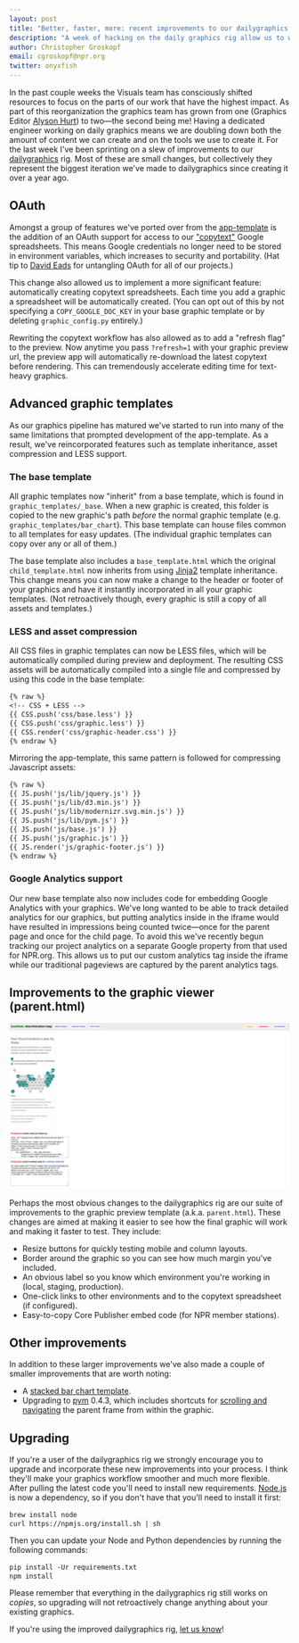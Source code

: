 ```yaml
---
layout: post
title: "Better, faster, more: recent improvements to our dailygraphics rig"
description: "A week of hacking on the daily graphics rig allow us to work faster and with more flexible components."
author: Christopher Groskopf
email: cgroskopf@npr.org
twitter: onyxfish
---
```


In the past couple weeks the Visuals team has consciously shifted resources to focus on the parts of our work that have the highest impact. As part of this reorganization the graphics team has grown from one (Graphics Editor [Alyson Hurt](https://twitter.com/alykat)) to two&mdash;the second being me! Having a dedicated engineer working on daily graphics means we are doubling down both the amount of content we can create and on the tools we use to create it. For the last week I've been sprinting on a slew of improvements to our [dailygraphics](https://github.com/nprapps/dailygraphics) rig. Most of these are small changes, but collectively they represent the biggest iteration we've made to dailygraphics since creating it over a year ago.

## OAuth

Amongst a group of features we've ported over from the [app-template](https://github.com/nprapps/app-template) is the addition of an OAuth support for access to our ["copytext"](https://github.com/nprapps/dailygraphics#connecting-to-a-google-spreadsheet) Google spreadsheets. This means Google credentials no longer need to be stored in environment variables, which increases to security and portability. (Hat tip to [David Eads](https://twitter.com/eads) for untangling OAuth for all of our projects.)

This change also allowed us to implement a more significant feature: automatically creating copytext spreadsheets. Each time you add a graphic a spreadsheet will be automatically created. (You can opt out of this by not specifying a ``COPY_GOOGLE_DOC_KEY`` in your base graphic template or by deleting ``graphic_config.py`` entirely.)

Rewriting the copytext workflow has also allowed as to add a "refresh flag" to the preview. Now anytime you pass ``?refresh=1`` with your graphic preview url, the preview app will automatically re-download the latest copytext before rendering. This can tremendously accelerate editing time for text-heavy graphics.

## Advanced graphic templates

As our graphics pipeline has matured we've started to run into many of the same limitations that prompted development of the app-template. As a result, we've reincorporated features such as template inheritance, asset compression and LESS support.

### The base template

All graphic templates now "inherit" from a base template, which is found in ``graphic_templates/_base``. When a new graphic is created, this folder is copied to the new graphic's path *before* the normal graphic template (e.g. ``graphic_templates/bar_chart``). This base template can house files common to all templates for easy updates. (The individual graphic templates can copy over any or all of them.)

The base template also includes a ``base_template.html`` which the original ``child_template.html`` now inherits from using [Jinja2](http://jinja.pocoo.org/docs/dev/) template inheritance. This change means you can now make a change to the header or footer of your graphics and have it instantly incorporated in all your graphic templates. (Not retroactively though, every graphic is still a copy of all assets and templates.)

### LESS and asset compression

All CSS files in graphic templates can now be LESS files, which will be automatically compiled during preview and deployment. The resulting CSS assets will be automatically compiled into a single file and compressed by using this code in the base template:

```
{% raw %}
<!-- CSS + LESS -->
{{ CSS.push('css/base.less') }}
{{ CSS.push('css/graphic.less') }}
{{ CSS.render('css/graphic-header.css') }}
{% endraw %}
```

Mirroring the app-template, this same pattern is followed for compressing Javascript assets:

```
{% raw %}
{{ JS.push('js/lib/jquery.js') }}
{{ JS.push('js/lib/d3.min.js') }}
{{ JS.push('js/lib/modernizr.svg.min.js') }}
{{ JS.push('js/lib/pym.js') }}
{{ JS.push('js/base.js') }}
{{ JS.push('js/graphic.js') }}
{{ JS.render('js/graphic-footer.js') }}
{% endraw %}
```

### Google Analytics support

Our new base template also now includes code for embedding Google Analytics with your graphics. We've long wanted to be able to track detailed analytics for our graphics, but putting analytics inside in the iframe would have resulted in impressions being counted twice&mdash;once for the parent page and once for the child page. To avoid this we've recently begun tracking our project analytics on a separate Google property from that used for NPR.org. This allows us to put our custom analytics tag inside the iframe while our traditional pageviews are captured by the parent analytics tags.

## Improvements to the graphic viewer (parent.html)

<img src="/img/posts/dailygraphics-parent.png">

Perhaps the most obvious changes to the dailygraphics rig are our suite of improvements to the graphic preview template (a.k.a. ``parent.html``). These changes are aimed at making it easier to see how the final graphic will work and making it faster to test. They include:

* Resize buttons for quickly testing mobile and column layouts.
* Border around the graphic so you can see how much margin you've included.
* An obvious label so you know which environment you're working in (local, staging, production).
* One-click links to other environments and to the copytext spreadsheet (if configured).
* Easy-to-copy Core Publisher embed code (for NPR member stations).

## Other improvements

In addition to these larger improvements we've also made a couple of smaller improvements that are worth noting:

* A [stacked bar chart template](https://github.com/nprapps/dailygraphics/tree/master/graphic_templates/stacked_bar_chart).
* Upgrading to [pym](http://blog.apps.npr.org/pym.js/) 0.4.3, which includes shortcuts for [scrolling and navigating](http://blog.apps.npr.org/pym.js/#example-navigation) the parent frame from within the graphic.

## Upgrading

If you're a user of the dailygraphics rig we strongly encourage you to upgrade and incorporate these new improvements into your process. I think they'll make your graphics workflow smoother and much more flexible. After pulling the latest code you'll need to install new requirements. [Node.js](https://nodejs.org/) is now a dependency, so if you don't have that you'll need to install it first:

```
brew install node
curl https://npmjs.org/install.sh | sh
```

Then you can update your Node and Python dependencies by running the following commands:

```
pip install -Ur requirements.txt
npm install
```

Please remember that everything in the dailygraphics rig still works on *copies*, so upgrading will not retroactively change anything about your existing graphics.

If you're using the improved dailygraphics rig, [let us know](mailto:nprapps@npr.org)!
